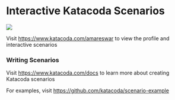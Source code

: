 # Interactive Katacoda Scenarios

[![](http://shields.katacoda.com/katacoda/amareswar/count.svg)](https://www.katacoda.com/amareswar "Get your profile on Katacoda.com")

Visit https://www.katacoda.com/amareswar to view the profile and interactive scenarios

### Writing Scenarios
Visit https://www.katacoda.com/docs to learn more about creating Katacoda scenarios

For examples, visit https://github.com/katacoda/scenario-example
